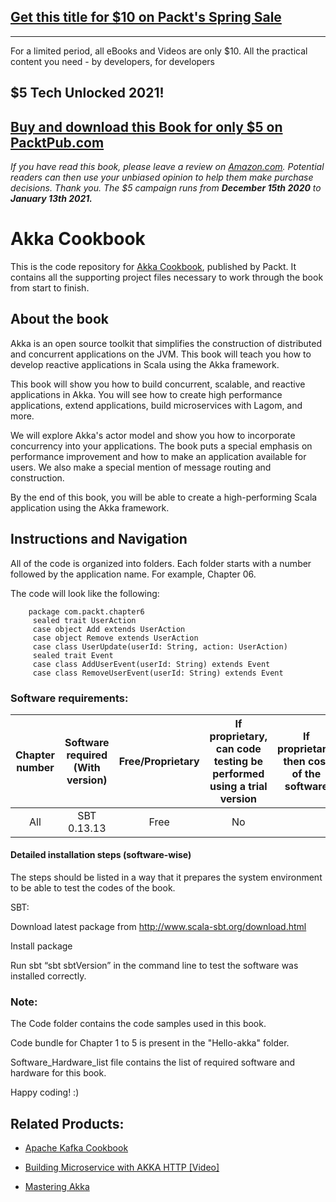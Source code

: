 ## [Get this title for $10 on Packt's Spring Sale](https://www.packt.com/B04612?utm_source=github&utm_medium=packt-github-repo&utm_campaign=spring_10_dollar_2022)
-----
For a limited period, all eBooks and Videos are only $10. All the practical content you need \- by developers, for developers

## $5 Tech Unlocked 2021!
[Buy and download this Book for only $5 on PacktPub.com](https://www.packtpub.com/product/akka-cookbook/9781785288180)
-----
*If you have read this book, please leave a review on [Amazon.com](https://www.amazon.com/gp/product/1785288180).     Potential readers can then use your unbiased opinion to help them make purchase decisions. Thank you. The $5 campaign         runs from __December 15th 2020__ to __January 13th 2021.__*

# Akka Cookbook
This is the code repository for [Akka Cookbook](https://www.packtpub.com/application-development/akka-cookbook?utm_source=github&utm_medium=repository&utm_content=9781785288180), published by Packt. It contains all the supporting project files necessary to work through the book from start to finish.

## About the book
Akka is an open source toolkit that simplifies the construction of distributed and concurrent applications on the JVM. This book will teach you how to develop reactive applications in Scala using the Akka framework.

This book will show you how to build concurrent, scalable, and reactive applications in Akka. You will see how to create high performance applications, extend applications, build microservices with Lagom, and more.

We will explore Akka's actor model and show you how to incorporate concurrency into your applications. The book puts a special emphasis on performance improvement and how to make an application available for users. We also make a special mention of message routing and construction.

By the end of this book, you will be able to create a high-performing Scala application using the Akka framework.

## Instructions and Navigation
All of the code is organized into folders. Each folder starts with a number followed by the application name. For example, Chapter 06.

The code will look like the following:

        package com.packt.chapter6
         sealed trait UserAction
         case object Add extends UserAction
         case object Remove extends UserAction
         case class UserUpdate(userId: String, action: UserAction)
         sealed trait Event
         case class AddUserEvent(userId: String) extends Event
         case class RemoveUserEvent(userId: String) extends Event
         
### Software requirements:
| __Chapter number__ | **Software required (With version)** | **Free/Proprietary** | **If proprietary, can code testing be performed using a trial version** | **If proprietary, then cost of the software** | **Download links to the software** | __Hardware specifications__ | **OS required** |
|:-----:|:-----:|:-----:|:-----:|:-----:|:-----:|:-----:|:-----:|
| All | SBT 0.13.13 | Free | No |  | http://www.scala-sbt.org/ | No hardware specifications. | Windows,Linux,Mac OS |
 
#### Detailed installation steps (software-wise)
The steps should be listed in a way that it prepares the system environment to be able to test the codes of the book.

SBT:

Download latest package from http://www.scala-sbt.org/download.html

Install package

Run sbt “sbt sbtVersion” in the command line to test the software was installed correctly.
    
### Note:
The Code folder contains the code samples used in this book.

Code bundle for Chapter 1 to 5 is present in the "Hello-akka" folder.

Software_Hardware_list file contains the list of required software and hardware for this book.

Happy coding! :)

## Related Products:
* [Apache Kafka Cookbook](https://www.packtpub.com/big-data-and-business-intelligence/apache-kafka-cookbook?utm_source=github&utm_medium=repository&utm_content=9781785882449)

* [Building Microservice with AKKA HTTP [Video]](https://www.packtpub.com/application-development/building-microservice-akka-http-video?utm_source=github&utm_medium=repository&utm_content=9781788298582)

* [Mastering Akka](https://www.packtpub.com/application-development/mastering-akka?utm_source=github&utm_medium=repository&utm_content=9781786465023)

